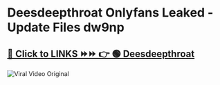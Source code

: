 
 # Deesdeepthroat Onlyfans Leaked - Update Files dw9np

## <h2><a href="https://clipsfans.com/Deesdeepthroat&ref=git">🔗 Click to LINKS ⏩⏩ 👉 🟢 Deesdeepthroat </a></h2>

<a href="https://clipsfans.com/Deesdeepthroat&ref=git" rel="nofollow" data-target="animated-image.originalLink"><img src="https://i.ibb.co.com/xMMVF88/686577567.gif" alt="Viral Video Original" style="max-width: 100%; display: inline-block;" data-target="animated-image.originalImage"></a>

